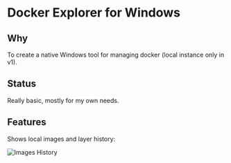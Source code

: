 # Docker Explorer for Windows

## Why

To create a native Windows tool for managing docker (local instance only in v1).

## Status

Really basic, mostly for my own needs.

## Features

Shows local images and layer history:

![Images History](http://i.isolineltd.com/github/de-screenvideo.gif)